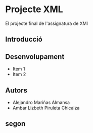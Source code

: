 # Projecte XML

El projecte final de l'assignatura de XMl

## Introducció

## Desenvolupament
* Item 1
* Item 2


## Autors

- Alejandro Mariñas Almansa
- Ambar Lizbeth Piruleta Chicaiza


## segon